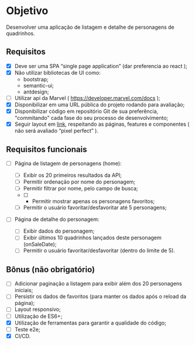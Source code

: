 # Objetivo

Desenvolver uma aplicação de listagem e detalhe de personagens de quadrinhos.

## Requisitos

- [x] Deve ser uma SPA “single page application” (dar preferencia ao react );
- [x] Não utilizar bibliotecas de UI como:
  - bootstrap;
  - semantic-ui;
  - antdesign;
- [ ] Utilizar api da Marvel ( https://developer.marvel.com/docs );
- [x] Disponibilizar em uma URL pública do projeto rodando para avaliação;
- [x] Disponibilizar código em repositório Git de sua preferência, "commitando" cada fase do seu processo de desenvolvimento;
- [x] Seguir layout em [link](./Telas/home.png), respeitando as páginas, features e componentes ( não será avaliado “pixel perfect” ).

## Requisitos funcionais

- [ ] Página de listagem de personagens (home):

  - [ ] Exibir os 20 primeiros resultados da API;
  - [ ] Permitir ordenação por nome do personagem;
  - [ ] Permitir filtrar por nome, pelo campo de busca;
  - [ ] - Permitir mostrar apenas os personagens favoritos;
  - [ ] Permitir o usuário favoritar/desfavoritar até 5 personagens;

- [ ] Página de detalhe do personagem:
  - [ ] Exibir dados do personagem;
  - [ ] Exibir últimos 10 quadrinhos lançados deste personagem (onSaleDate);
  - [ ] Permitir o usuário favoritar/desfavoritar (dentro do limite de 5).

## Bônus (não obrigatório)

- [ ] Adicionar paginação a listagem para exibir além dos 20 personagens iniciais;
- [ ] Persistir os dados de favoritos (para manter os dados após o reload da página);
- [ ] Layout responsivo;
- [ ] Utilização de ES6+;
- [x] Utilização de ferramentas para garantir a qualidade do código;
- [ ] Teste e2e;
- [x] CI/CD.
